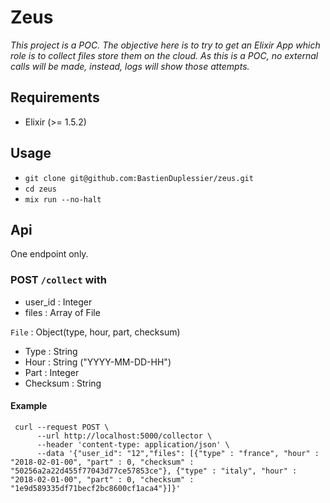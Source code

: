 # Zeus

*This project is a POC. The objective here is to try to get an Elixir App which role is to collect files store them on the cloud. As this is a POC, no external calls will be made, instead, logs will show those attempts.*

## Requirements
* Elixir (>= 1.5.2)

## Usage
* `git clone git@github.com:BastienDuplessier/zeus.git`
* `cd zeus`
* `mix run --no-halt`

## Api

One endpoint only.

### POST `/collect` with
* user_id : Integer
* files : Array of File

`File` : Object(type, hour, part, checksum)
* Type : String
* Hour : String ("YYYY-MM-DD-HH")
* Part : Integer
* Checksum : String

#### Example
```Shell
 curl --request POST \
      --url http://localhost:5000/collector \
      --header 'content-type: application/json' \
      --data '{"user_id": "12","files": [{"type" : "france", "hour" : "2018-02-01-00", "part" : 0, "checksum" : "50256a2a22d455f77043d77ce57853ce"}, {"type" : "italy", "hour" : "2018-02-01-00", "part" : 0, "checksum" : "1e9d589335df71becf2bc8600cf1aca4"}]}'
```


